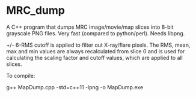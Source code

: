 # MRC_dump

A C++ program that dumps MRC image/movie/map slices into 8-bit grayscale PNG files. Very fast (compared to python/perl). Needs libpng.

+/- 6-RMS cutoff is applied to filter out X-ray/flare pixels. The RMS, mean, max and min values are always recalculated from slice 0 and is used for calculating the scaling factor and cutoff values, which are applied to all slices.

To compile:

g++ MapDump.cpp -std=c++11 -lpng -o MapDump.exe 
